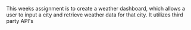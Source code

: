 This weeks assignment is to create a weather dashboard, which allows a user to input a city and retrieve weather data for that city. It utilizes third party API's
